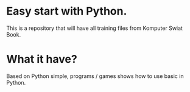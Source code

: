 Easy start with Python.
==============

This is a repository that will have all training files from Komputer Swiat Book.

What it have?
=================

Based on Python simple, programs / games shows how to use basic in Python.